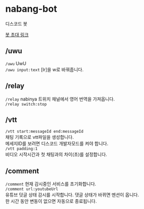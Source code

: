 # nabang-bot
디스코드 봇

[봇 초대 링크](https://discord.com/api/oauth2/authorize?client_id=886101403603447868&permissions=0&scope=bot%20applications.commands)

## /uwu
`/uwu` UwU  
`/uwu input:text` [lr]을 w로 바꿔줍니다.

## /relay
`/relay` nabinya 트위치 채널에서 영어 번역을 가져옵니다.  
`/relay switch:stop`

## /vtt
`/vtt start:messageId end:messageId`  
채팅 기록으로 vtt파일을 생성합니다.  
메세지ID를 보려면 디스코드 개발자모드를 켜야 합니다.  
`/vtt padding:1`  
비디오 시작시간과 첫 채팅과의 차이(초)를 설정합니다.

## /comment
`/comment` 현재 감시중인 서비스를 초기화합니다.  
`/comment url:youtubeUrl`  
유튜브 덧글 상태 감시를 시작합니다. 댓글 상태가 바뀌면 멘션이 옵니다.  
한 시간 동안 변동이 없으면 자동으로 종료됩니다.
